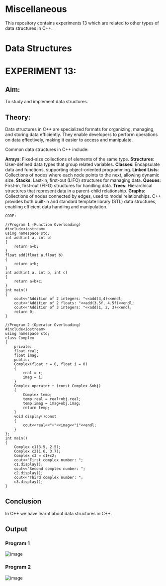# Miscellaneous
This repository contains experiments 13 which are related to other types of data structures in C++.

# Data Structures
# EXPERIMENT 13:
## Aim: 
To study and implement data structures.
## Theory: 
Data structures in C++ are specialized formats for organizing, managing, and storing data efficiently. They enable developers to perform operations on data effectively, making it easier to access and manipulate.

Common data structures in C++ include:

**Arrays**: Fixed-size collections of elements of the same type.
**Structures**: User-defined data types that group related variables.
**Classes**: Encapsulate data and functions, supporting object-oriented programming.
**Linked Lists**: Collections of nodes where each node points to the next, allowing dynamic size.
**Stacks**: Last-in, first-out (LIFO) structures for managing data.
**Queues**: First-in, first-out (FIFO) structures for handling data.
**Trees**: Hierarchical structures that represent data in a parent-child relationship.
**Graphs**: Collections of nodes connected by edges, used to model relationships.
C++ provides both built-in and standard template library (STL) data structures, enabling efficient data handling and manipulation.

~~~
CODE:

//Program 1 (Function Overloading)
#include<iostream>
using namespace std;
int add(int a, int b)
{
    return a+b;
}
float add(float a,float b)
{
    return a+b;
}
int add(int a, int b, int c)
{
    return a+b+c;
}
int main()
{
    cout<<"Addition of 2 integers: "<<add(3,4)<<endl;
    cout<<"Addition of 2 floats: "<<add(3.5f, 4.5f)<<endl;
    cout<<"Addition of 3 integers: "<<add(1, 2, 3)<<endl;
    return 0;
}

//Program 2 (Operator Overloading)
#include<iostream>
using namespace std;
class Complex
{
    private:
    float real;
    float imag;
    public:
    Complex(float r = 0, float i = 0)
    {
        real = r;
        imag = i;
    }
    Complex operator + (const Complex &obj)
    {
        Complex temp;
        temp.real = real+obj.real;
        temp.imag = imag+obj.imag;
        return temp;
    }
    void display()const
    {
        cout<<real<<"+"<<imag<<"i"<<endl;
    }
};
int main()
{
    Complex c1(3.5, 2.5);
    Complex c2(1.6, 3.7);
    Complex c3 = c1+c2;
    cout<<"First complex number: ";
    c1.display();
    cout<<"Second complex number: ";
    c2.display();
    cout<<"Third complex number: ";
    c3.display();
}
~~~

## Conclusion
In C++ we have learnt about data structures in C++.

## Output
### Program 1
![image](https://github.com/user-attachments/assets/4be9d0dc-ac3f-4323-b1dc-ce4bdba293eb)

### Program 2
![image](https://github.com/user-attachments/assets/0797bf75-7d98-4560-8194-035b15c8f206)
